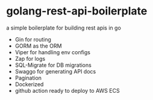 # golang-rest-api-boilerplate

a simple boilerplate for building rest apis in go

- Gin for routing 
- GORM as the ORM
- Viper for handling env configs
- Zap for logs
- SQL-Migrate for DB migrations
- Swaggo for generating API docs  
- Pagination
- Dockerized 
- github action ready to deploy to AWS ECS 
